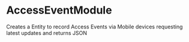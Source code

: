 AccessEventModule
=================


Creates a Entity to record Access Events via Mobile devices requesting latest updates and returns JSON